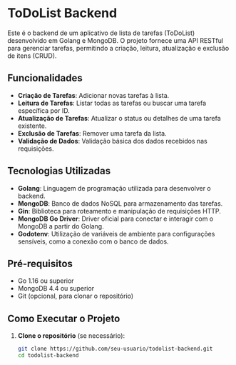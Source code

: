 # ToDoList Backend

Este é o backend de um aplicativo de lista de tarefas (ToDoList) desenvolvido em Golang e MongoDB. O projeto fornece uma API RESTful para gerenciar tarefas, permitindo a criação, leitura, atualização e exclusão de itens (CRUD).

## Funcionalidades

- **Criação de Tarefas**: Adicionar novas tarefas à lista.
- **Leitura de Tarefas**: Listar todas as tarefas ou buscar uma tarefa específica por ID.
- **Atualização de Tarefas**: Atualizar o status ou detalhes de uma tarefa existente.
- **Exclusão de Tarefas**: Remover uma tarefa da lista.
- **Validação de Dados**: Validação básica dos dados recebidos nas requisições.

## Tecnologias Utilizadas

- **Golang**: Linguagem de programação utilizada para desenvolver o backend.
- **MongoDB**: Banco de dados NoSQL para armazenamento das tarefas.
- **Gin**: Biblioteca para roteamento e manipulação de requisições HTTP.
- **MongoDB Go Driver**: Driver oficial para conectar e interagir com o MongoDB a partir do Golang.
- **Godotenv**: Utilização de variáveis de ambiente para configurações sensíveis, como a conexão com o banco de dados.

## Pré-requisitos

- Go 1.16 ou superior
- MongoDB 4.4 ou superior
- Git (opcional, para clonar o repositório)

## Como Executar o Projeto

1. **Clone o repositório** (se necessário):

   ```bash
   git clone https://github.com/seu-usuario/todolist-backend.git
   cd todolist-backend
